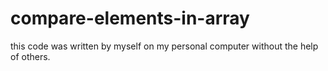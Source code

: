 # compare-elements-in-array

this code was written by myself on my personal computer without the help of others.
